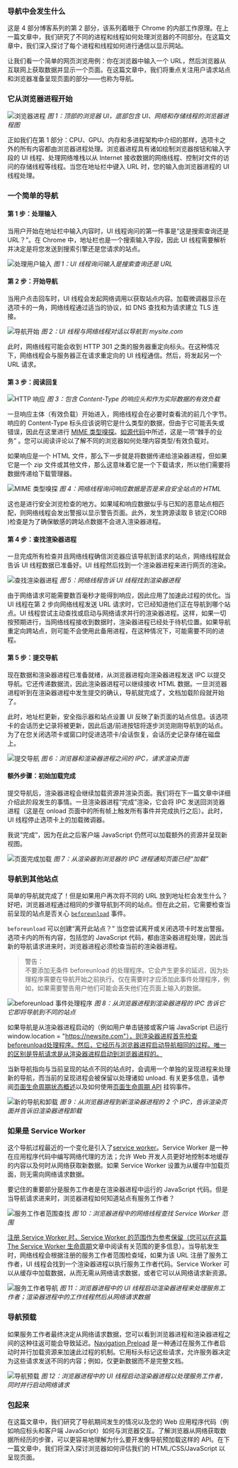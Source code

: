 
### 导航中会发生什么

这是 4 部分博客系列的第 2 部分，该系列着眼于 Chrome 的内部工作原理。在上一篇文章中，我们研究了不同的进程和线程如何处理浏览器的不同部分。在这篇文章中，我们深入探讨了每个进程和线程如何进行通信以显示网站。

让我们看一个简单的网页浏览用例：你在浏览器中输入一个 URL，然后浏览器从互联网上获取数据并显示一个页面。在这篇文章中，我们将重点关注用户请求站点和浏览器准备呈现页面的部分——也称为导航。

### 它从浏览器进程开始

![浏览器进程](https://cdn.jsdelivr.net/gh/mopig/oss@master/uPic/202204/GSzlSm.jpg)
_图 1：顶部的浏览器 UI，底部包含 UI、网络和存储线程的浏览器进程图_

正如我们在第 1 部分：CPU、GPU、内存和多进程架构中介绍的那样，选项卡之外的所有内容都由浏览器进程处理。浏览器进程具有诸如绘制浏览器按钮和输入字段的 UI 线程、处理网络堆栈以从 Internet 接收数据的网络线程、控制对文件的访问的存储线程等线程。当您在地址栏中键入 URL 时，您的输入由浏览器进程的 UI 线程处理。

### 一个简单的导航

#### 第 1 步：处理输入

当用户开始在地址栏中输入内容时，UI 线程询问的第一件事是“这是搜索查询还是 URL？”。在 Chrome 中，地址栏也是一个搜索输入字段，因此 UI 线程需要解析并决定是将您发送到搜索引擎还是您请求的站点。

![处理用户输入](https://cdn.jsdelivr.net/gh/mopig/oss@master/uPic/202204/A5eTW5.jpg)
_图 1：UI 线程询问输入是搜索查询还是 URL_

#### 第 2 步：开始导航

当用户点击回车时，UI 线程会发起网络调用以获取站点内容。加载微调器显示在选项卡的一角，网络线程通过适当的协议，如 DNS 查找和为请求建立 TLS 连接。

![导航开始](https://cdn.jsdelivr.net/gh/mopig/oss@master/uPic/202204/Of6NdY.jpg)
_图 2：UI 线程与网络线程对话以导航到 mysite.com_

此时，网络线程可能会收到 HTTP 301 之类的服务器重定向标头。在这种情况下，网络线程会与服务器正在请求重定向的 UI 线程通信。然后，将发起另一个 URL 请求。

#### 第 3 步：阅读回复

![HTTP 响应](https://cdn.jsdelivr.net/gh/mopig/oss@master/uPic/202204/7wMUX8.jpg)
_图 3：包含 Content-Type 的响应头和作为实际数据的有效负载_

一旦响应主体（有效负载）开始进入，网络线程会在必要时查看流的前几个字节。响应的 Content-Type 标头应该说明它是什么类型的数据，但由于它可能丢失或错误，因此在这里进行 [MIME 类型嗅探](https://developer.mozilla.org/docs/Web/HTTP/Basics_of_HTTP/MIME_types)。[如源代码](https://cs.chromium.org/chromium/src/net/base/mime_sniffer.cc?sq=package:chromium&dr=CS&l=5)中所述，这是一项“棘手的业务” 。您可以阅读评论以了解不同的浏览器如何处理内容类型/有效负载对。

如果响应是一个 HTML 文件，那么下一步就是将数据传递给渲染器进程，但如果它是一个 zip 文件或其他文件，那么这意味着它是一个下载请求，所以他们需要将数据传递给下载管理器。

![MIME 类型嗅探](https://cdn.jsdelivr.net/gh/mopig/oss@master/uPic/202204/Ya3VJK.jpg)
_图 4：网络线程询问响应数据是否是来自安全站点的 HTML_

这也是进行安全浏览检查的地方。如果域和响应数据似乎与已知的恶意站点相匹配，则网络线程会发出警报以显示警告页面。此外，发生跨源读取 B 锁定(CORB )检查是为了确保敏感的跨站点数据不会进入渲染器进程。

#### 第 4 步：查找渲染器进程

一旦完成所有检查并且网络线程确信浏览器应该导航到请求的站点，网络线程就会告诉 UI 线程数据已准备好。UI 线程然后找到一个渲染器进程来进行网页的渲染。

![查找渲染器进程](https://cdn.jsdelivr.net/gh/mopig/oss@master/uPic/202204/rqNurT.jpg)
_图 5：网络线程告诉 UI 线程找到渲染器进程_

由于网络请求可能需要数百毫秒才能得到响应，因此应用了加速此过程的优化。当 UI 线程在第 2 步向网络线程发送 URL 请求时，它已经知道他们正在导航到哪个站点。UI 线程尝试主动查找或启动与网络请求并行的渲染器进程。这样，如果一切按预期进行，当网络线程接收到数据时，渲染器进程已经处于待机位置。如果导航重定向跨站点，则可能不会使用此备用进程，在这种情况下，可能需要不同的进程。

#### 第 5 步：提交导航

现在数据和渲染器进程已准备就绪，从浏览器进程向渲染器进程发送 IPC 以提交导航。它还传递数据流，因此渲染器进程可以继续接收 HTML 数据。一旦浏览器进程听到在渲染器进程中发生提交的确认，导航就完成了，文档加载阶段就开始了。

此时，地址栏更新，安全指示器和站点设置 UI 反映了新页面的站点信息。该选项卡的会话历史记录将被更新，因此后退/前进按钮将逐步浏览刚刚导航到的站点。为了在您关闭选项卡或窗口时促进选项卡/会话恢复，会话历史记录存储在磁盘上。

![提交导航](https://cdn.jsdelivr.net/gh/mopig/oss@master/uPic/202204/DRh1s5.jpg)
_图 6：浏览器和渲染器进程之间的 IPC，请求渲染页面_

#### 额外步骤：初始加载完成

提交导航后，渲染器进程会继续加载资源并渲染页面。我们将在下一篇文章中详细介绍此阶段发生的事情。一旦渲染器进程“完成”渲染，它会将 IPC 发送回浏览器进程（这是在 onload 页面中的所有帧上触发所有事件并完成执行之后）。此时，UI 线程停止选项卡上的加载微调器。

我说“完成”，因为在此之后客户端 JavaScript 仍然可以加载额外的资源并呈现新视图。

![页面完成加载](https://cdn.jsdelivr.net/gh/mopig/oss@master/uPic/202204/wk4gI7.jpg)
_图 7：从渲染器到浏览器的 IPC 进程通知页面已经“加载”_

### 导航到其他站点

简单的导航就完成了！但是如果用户再次将不同的 URL 放到地址栏会发生什么？好吧，浏览器进程通过相同的步骤导航到不同的站点。但在此之前，它需要检查当前呈现的站点是否关心 [`beforeunload`](https://developer.mozilla.org/docs/Web/Events/beforeunload) 事件。

`beforeunload` 可以创建“离开此站点？” 当您尝试离开或关闭选项卡时发出警报。选项卡内的所有内容，包括您的 JavaScript 代码，都由渲染器进程处理，因此当新的导航请求进来时，浏览器进程必须检查当前的渲染器进程。

> 警告：  
> 不要添加无条件 beforeunload 的处理程序。它会产生更多的延迟，因为处理程序需要在导航开始之前执行。仅在需要时才应添加此事件处理程序，例如，如果需要警告用户他们可能会丢失他们在页面上输入的数据。

![beforeunload 事件处理程序](https://cdn.jsdelivr.net/gh/mopig/oss@master/uPic/202204/b61Cky.jpg)
_图 8：从浏览器进程到渲染器进程的 IPC 告诉它它即将导航到不同的站点_

如果导航是从渲染器进程启动的（例如用户单击链接或客户端 JavaScript 已运行 window.location = "https://newsite.com"），则渲染器进程首先检查beforeunload处理程序。然后，它经历与浏览器进程启动导航相同的过程。唯一的区别是导航请求是从渲染器进程启动到浏览器进程的。

当新导航指向与当前呈现的站点不同的站点时，会调用一个单独的呈现进程来处理新的导航，而当前的呈现进程会被保留以处理诸如 unload. 有关更多信息，请参阅[页面生命周期状态概述](https://developers.google.com/web/updates/2018/07/page-lifecycle-api#overview_of_page_lifecycle_states_and_events)以及如何使用[页面生命周期 API](https://developers.google.com/web/updates/2018/07/page-lifecycle-api) 挂钩事件。

![新的导航和卸载](https://cdn.jsdelivr.net/gh/mopig/oss@master/uPic/202204/QalfkS.jpg)
_图 9：从浏览器进程到新渲染器进程的 2 个 IPC，告诉渲染页面并告诉旧渲染器进程卸载_

### 如果是 Service Worker

这个导航过程最近的一个变化是引入了[service worker](https://developers.google.com/web/fundamentals/primers/service-workers/)。Service Worker 是一种在应用程序代码中编写网络代理的方法；允许 Web 开发人员更好地控制本地缓存的内容以及何时从网络获取新数据。如果 Service Worker 设置为从缓存中加载页面，则无需向网络请求数据。

要记住的重要部分是服务工作者是在渲染器进程中运行的 JavaScript 代码。但是当导航请求进来时，浏览器进程如何知道站点有服务工作者？

![服务工作者范围查找](https://cdn.jsdelivr.net/gh/mopig/oss@master/uPic/202204/0s8VxB.jpg)
_图 10：浏览器进程中的网络线程查找 Service Worker 范围_

[注册 Service Worker 时，Service Worker 的范围作为参考保留（您可以在这篇 The Service Worker 生命周期](https://developers.google.com/web/fundamentals/primers/service-workers/lifecycle)文章中阅读有关范围的更多信息）。当导航发生时，网络线程会根据注册的服务工作者范围检查域，如果为该 URL 注册了服务工作者，UI 线程会找到一个渲染器进程以执行服务工作者代码。Service Worker 可以从缓存中加载数据，从而无需从网络请求数据，或者它可以从网络请求新资源。

![服务工作者导航](https://cdn.jsdelivr.net/gh/mopig/oss@master/uPic/202204/Q2dStC.jpg)
_图 11：浏览器进程中的 UI 线程启动渲染器进程来处理服务工作者；渲染器进程中的工作线程然后从网络请求数据_

### 导航预载

如果服务工作者最终决定从网络请求数据，您可以看到浏览器进程和渲染器进程之间的这种往返可能会导致延迟。[Navigation Preload](https://developers.google.com/web/updates/2017/02/navigation-preload) 是一种通过在服务工作者启动时并行加载资源来加速此过程的机制。它用标头标记这些请求，允许服务器决定为这些请求发送不同的内容；例如，仅更新数据而不是完整文档。

![导航预载](https://cdn.jsdelivr.net/gh/mopig/oss@master/uPic/202204/HwLdbZ.jpg)
_图 12：浏览器进程中的 UI 线程启动渲染器进程以处理服务工作者，同时并行启动网络请求_

### 包起来

在这篇文章中，我们研究了导航期间发生的情况以及您的 Web 应用程序代码（例如响应标头和客户端 JavaScript）如何与浏览器交互。了解浏览器从网络获取数据所经历的步骤，可以更容易地理解为什么要开发像导航预加载这样的 API。在下一篇文章中，我们将深入探讨浏览器如何评估我们的 HTML/CSS/JavaScript 以呈现页面。
